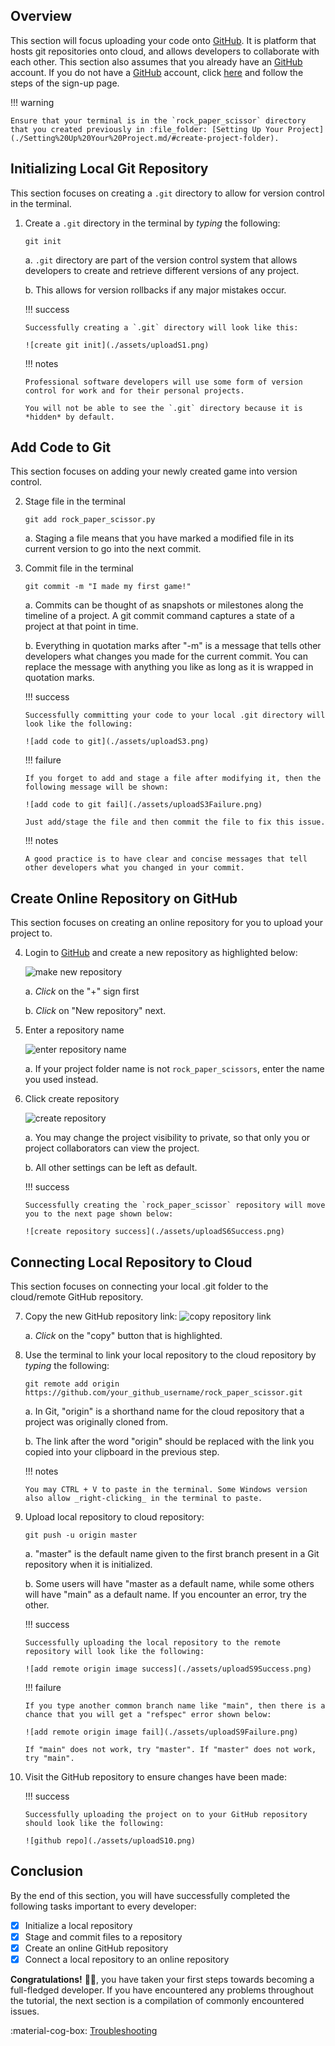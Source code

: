 ## Overview

This section will focus uploading your code onto [GitHub](https://github.com/). It is platform that hosts git repositories onto cloud, and allows developers to collaborate with each other. This section also assumes that you already have an [GitHub](https://github.com/) account. If you do not have a [GitHub](https://github.com/) account, click [here](https://github.com/join) and follow the steps of the sign-up page.

!!! warning

    Ensure that your terminal is in the `rock_paper_scissor` directory that you created previously in :file_folder: [Setting Up Your Project](./Setting%20Up%20Your%20Project.md/#create-project-folder).

## Initializing Local Git Repository

This section focuses on creating a `.git` directory to allow for version control in the terminal.

1.  Create a `.git` directory in the terminal by _typing_ the following:

    ```
    git init
    ```

    a. `.git` directory are part of the version control system that allows developers to create and retrieve different versions of any project.

    b. This allows for version rollbacks if any major mistakes occur.

    !!! success

        Successfully creating a `.git` directory will look like this:

        ![create git init](./assets/uploadS1.png)

    !!! notes

        Professional software developers will use some form of version control for work and for their personal projects.

        You will not be able to see the `.git` directory because it is *hidden* by default.

## Add Code to Git

This section focuses on adding your newly created game into version control.

2.  Stage file in the terminal

    ```
    git add rock_paper_scissor.py
    ```

    a. Staging a file means that you have marked a modified file in its current version to go into the next commit.

3.  Commit file in the terminal

    ```
    git commit -m "I made my first game!"
    ```

    a. Commits can be thought of as snapshots or milestones along the timeline of a project. A git commit command captures a state of a project at that point in time.

    b. Everything in quotation marks after "-m" is a message that tells other developers what changes you made for the current commit. You can replace the message with anything you like as long as it is wrapped in quotation marks.

    !!! success

        Successfully committing your code to your local .git directory will look like the following:

        ![add code to git](./assets/uploadS3.png)

    !!! failure

        If you forget to add and stage a file after modifying it, then the following message will be shown:

        ![add code to git fail](./assets/uploadS3Failure.png)

        Just add/stage the file and then commit the file to fix this issue.

    !!! notes

        A good practice is to have clear and concise messages that tell other developers what you changed in your commit.

## Create Online Repository on GitHub

This section focuses on creating an online repository for you to upload your project to.

4.  Login to [GitHub](https://github.com/) and create a new repository as highlighted below:

    ![make new repository](./assets/uploadS4a.png)

    a. _Click_ on the "+" sign first

    b. _Click_ on "New repository" next.

5.  Enter a repository name

    ![enter repository name](./assets/uploadS5.png)

    a. If your project folder name is not `rock_paper_scissors`, enter the name you used instead.

6.  Click create repository

    ![create repository](./assets/uploadS6.png)

    a. You may change the project visibility to private, so that only you or project collaborators can view the project.

    b. All other settings can be left as default.

    !!! success

        Successfully creating the `rock_paper_scissor` repository will move you to the next page shown below:

        ![create repository success](./assets/uploadS6Success.png)

## Connecting Local Repository to Cloud

This section focuses on connecting your local .git folder to the cloud/remote GitHub repository.

7.  Copy the new GitHub repository link:
    ![copy repository link](./assets/uploadS7.png)

    a. _Click_ on the "copy" button that is highlighted.

8.  Use the terminal to link your local repository to the cloud repository by _typing_ the following:

    ```
    git remote add origin https://github.com/your_github_username/rock_paper_scissor.git
    ```

    a. In Git, "origin" is a shorthand name for the cloud repository that a project was originally cloned from.

    b. The link after the word "origin" should be replaced with the link you copied into your clipboard in the previous step.

    !!! notes

        You may CTRL + V to paste in the terminal. Some Windows version also allow _right-clicking_ in the terminal to paste.

9.  Upload local repository to cloud repository:

    ```
    git push -u origin master
    ```

    a. "master" is the default name given to the first branch present in a Git repository when it is initialized.

    b. Some users will have "master as a default name, while some others will have "main" as a default name. If you encounter an error, try the other.

    !!! success

        Successfully uploading the local repository to the remote repository will look like the following:

        ![add remote origin image success](./assets/uploadS9Success.png)

    !!! failure

        If you type another common branch name like "main", then there is a chance that you will get a "refspec" error shown below:

        ![add remote origin image fail](./assets/uploadS9Failure.png)

        If "main" does not work, try "master". If "master" does not work, try "main".

10. Visit the GitHub repository to ensure changes have been made:

    !!! success

        Successfully uploading the project on to your GitHub repository should look like the following:

        ![github repo](./assets/uploadS10.png)

## Conclusion

By the end of this section, you will have successfully completed the following tasks important to every developer:

-   [x] Initialize a local repository
-   [x] Stage and commit files to a repository
-   [x] Create an online GitHub repository
-   [x] Connect a local repository to an online repository

**Congratulations!** 🥳🎉, you have taken your first steps towards becoming a full-fledged developer. If you have encountered any problems throughout the tutorial, the next section is a compilation of commonly encountered issues.

:material-cog-box: [Troubleshooting](Troubleshooting.md)
